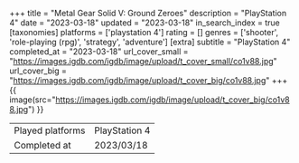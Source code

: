+++
title = "Metal Gear Solid V: Ground Zeroes"
description = "PlayStation 4"
date = "2023-03-18"
updated = "2023-03-18"
in_search_index = true
[taxonomies]
platforms = ['playstation 4']
rating = []
genres = ['shooter', 'role-playing (rpg)', 'strategy', 'adventure']
[extra]
subtitle = "PlayStation 4"
completed_at = "2023-03-18"
url_cover_small = "https://images.igdb.com/igdb/image/upload/t_cover_small/co1v88.jpg"
url_cover_big = "https://images.igdb.com/igdb/image/upload/t_cover_big/co1v88.jpg"
+++
{{ image(src="https://images.igdb.com/igdb/image/upload/t_cover_big/co1v88.jpg") }}

|              |            |
| ------------ | ---------- |
| Played platforms    | PlayStation 4 |
| Completed at | 2023/03/18 |

